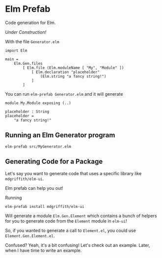 # Elm Prefab

Code generation for Elm.

*Under Construction!*

With the file `Generator.elm`
```
import Elm

main =
    Elm.Gen.files
        [ Elm.file (Elm.moduleName [ "My", "Module" ])
            [ Elm.declaration "placeholder"
                (Elm.string "a fancy string!")
            ]
        ]

```

You can run `elm-prefab Generator.elm` and it will generate


```
module My.Module exposing (..)

placeholder : String
placeholder =
    "a fancy string!"

```

## Running an Elm Generator program


```
elm-prefab src/MyGenerator.elm
```




## Generating Code for a Package

Let's say you want to generate code that uses a specific library like `mdgriffith/elm-ui`.

Elm prefab can help you out!

Running
```
elm-prefab install mdgriffith/elm-ui
```

Will generate a module `Elm.Gen.Element` which contains a bunch of helpers for you to generate code from the `Element` module in `elm-ui`!

So, if you wanted to generate a call to `Element.el`, you could use `Element.Gen.Element.el`.

Confused?  Yeah, it's a bit confusing!  Let's check out an example.  Later, when I have time to write an example.




